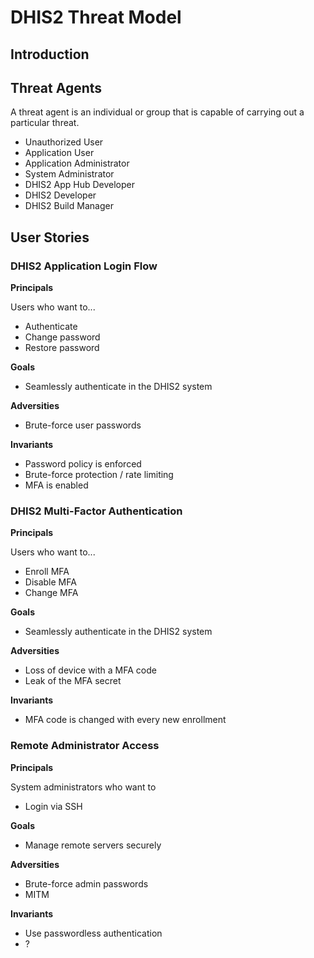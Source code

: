 # DHIS2 Threat Model

## Introduction

## Threat Agents

A threat agent is an individual or group that is capable of carrying out a particular threat.

- Unauthorized User
- Application User
- Application Administrator
- System Administrator
- DHIS2 App Hub Developer
- DHIS2 Developer
- DHIS2 Build Manager

## User Stories

### DHIS2 Application Login Flow

**Principals**

Users who want to...

- Authenticate
- Change password
- Restore password

**Goals**

- Seamlessly authenticate in the DHIS2 system

**Adversities**

- Brute-force user passwords

**Invariants**

- Password policy is enforced
- Brute-force protection / rate limiting
- MFA is enabled

### DHIS2 Multi-Factor Authentication

**Principals**

Users who want to...

- Enroll MFA
- Disable MFA
- Change MFA

**Goals**

- Seamlessly authenticate in the DHIS2 system

**Adversities**

- Loss of device with a MFA code
- Leak of the MFA secret

**Invariants**

- MFA code is changed with every new enrollment

### Remote Administrator Access

**Principals**

System administrators who want to

- Login via SSH

**Goals**

- Manage remote servers securely

**Adversities**

- Brute-force admin passwords
- MITM

**Invariants**

- Use passwordless authentication
- ?
